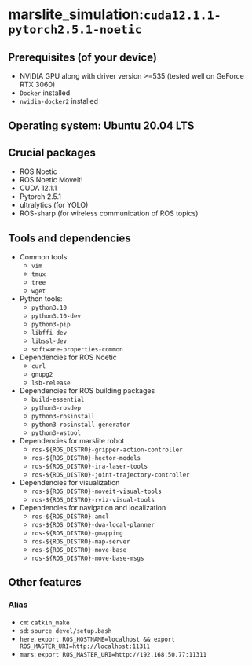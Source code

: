 # marslite_simulation:`cuda12.1.1-pytorch2.5.1-noetic`

## Prerequisites (of your device)
* NVIDIA GPU along with driver version >=535 (tested well on GeForce RTX 3060) 
* `Docker` installed
* `nvidia-docker2` installed

## Operating system: Ubuntu 20.04 LTS

## Crucial packages
* ROS Noetic
* ROS Noetic Moveit!
* CUDA 12.1.1
* Pytorch 2.5.1
* ultralytics (for YOLO)
* ROS-sharp (for wireless communication of ROS topics)

## Tools and dependencies
* Common tools:
  - `vim`
  - `tmux`
  - `tree`
  - `wget`
* Python tools:
  - `python3.10`
  - `python3.10-dev`
  - `python3-pip`
  - `libffi-dev`
  - `libssl-dev`
  - `software-properties-common`
* Dependencies for ROS Noetic
  - `curl`
  - `gnupg2`
  - `lsb-release`
* Dependencies for ROS building packages
  - `build-essential`
  - `python3-rosdep`
  - `python3-rosinstall`
  - `python3-rosinstall-generator`
  - `python3-wstool`
* Dependencies for marslite robot
  - `ros-${ROS_DISTRO}-gripper-action-controller`
  - `ros-${ROS_DISTRO}-hector-models`
  - `ros-${ROS_DISTRO}-ira-laser-tools`
  - `ros-${ROS_DISTRO}-joint-trajectory-controller`
* Dependencies for visualization
  - `ros-${ROS_DISTRO}-moveit-visual-tools`
  - `ros-${ROS_DISTRO}-rviz-visual-tools`
* Dependencies for navigation and localization
  - `ros-${ROS_DISTRO}-amcl`
  - `ros-${ROS_DISTRO}-dwa-local-planner`
  - `ros-${ROS_DISTRO}-gmapping`
  - `ros-${ROS_DISTRO}-map-server`
  - `ros-${ROS_DISTRO}-move-base`
  - `ros-${ROS_DISTRO}-move-base-msgs`

## Other features

### Alias
* `cm`: `catkin_make`
* `sd`: `source devel/setup.bash`
* `here`: `export ROS_HOSTNAME=localhost && export ROS_MASTER_URI=http://localhost:11311`
* `mars`: `export ROS_MASTER_URI=http://192.168.50.77:11311`